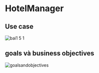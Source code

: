  # HotelManager
## Use case
![bai1 5 1](https://user-images.githubusercontent.com/20503202/32431511-5faa3ea0-c306-11e7-897c-33b396a8337e.jpg)

## goals và business objectives
![goalsandobjectives](https://user-images.githubusercontent.com/20503202/32431405-f4ab873a-c305-11e7-94c5-1fa8f0d2dfea.jpg)
